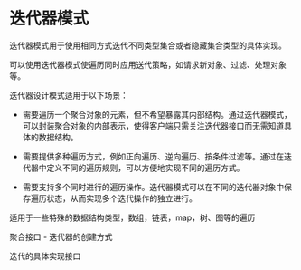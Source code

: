 # 迭代器模式

迭代器模式用于使用相同方式迭代不同类型集合或者隐藏集合类型的具体实现。

可以使用迭代器模式使遍历同时应用送代策略，如请求新对象、过滤、处理对象等。

迭代器设计模式适用于以下场景：

* 需要遍历一个聚合对象的元素，但不希望暴露其内部结构。通过迭代器模式，可以封装聚合对象的内部表示，使得客户端只需关注迭代器接口而无需知道具体的数据结构。

* 需要提供多种遍历方式，例如正向遍历、逆向遍历、按条件过滤等。通过在迭代器中定义不同的遍历规则，可以方便地实现不同的遍历方式。

* 需要支持多个同时进行的遍历操作。迭代器模式可以在不同的迭代器对象中保存遍历状态，从而实现多个迭代操作的独立进行。

适用于一些特殊的数据结构类型，数组，链表，map，树、图等的遍历

聚合接口 - 迭代器的创建方式

迭代的具体实现接口